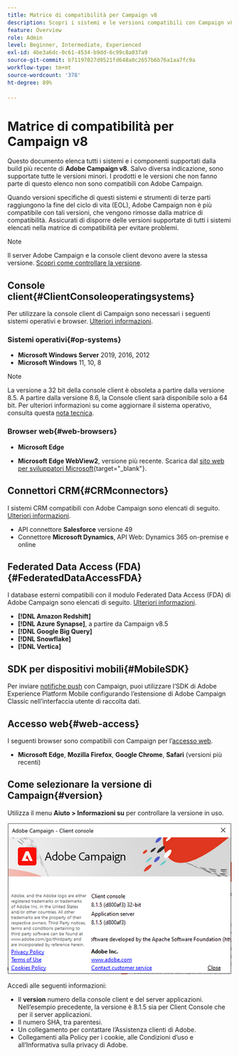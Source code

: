 ```yaml
---
title: Matrice di compatibilità per Campaign v8
description: Scopri i sistemi e le versioni compatibili con Campaign v8
feature: Overview
role: Admin
level: Beginner, Intermediate, Experienced
exl-id: 4be3a6dc-0c61-4534-b9dd-6c99c8a037a9
source-git-commit: b71197027d9521fd648a0c2657b6b76a1aa7fc9a
workflow-type: tm+mt
source-wordcount: '378'
ht-degree: 89%

---
```


# Matrice di compatibilità per Campaign v8

Questo documento elenca tutti i sistemi e i componenti supportati dalla build più recente di **Adobe Campaign v8**. Salvo diversa indicazione, sono supportate tutte le versioni minori. I prodotti e le versioni che non fanno parte di questo elenco non sono compatibili con Adobe Campaign.

Quando versioni specifiche di questi sistemi e strumenti di terze parti raggiungono la fine del ciclo di vita (EOL), Adobe Campaign non è più compatibile con tali versioni, che vengono rimosse dalla matrice di compatibilità. Assicurati di disporre delle versioni supportate di tutti i sistemi elencati nella matrice di compatibilità per evitare problemi.

>[!NOTE]
>
>Il server Adobe Campaign e la console client devono avere la stessa versione. [Scopri come controllare la versione](#version).

## Console client{#ClientConsoleoperatingsystems}

Per utilizzare la console client di Campaign sono necessari i seguenti sistemi operativi e browser. [Ulteriori informazioni](connect.md).

### Sistemi operativi{#op-systems}

* **Microsoft Windows Server** 2019, 2016, 2012
* **Microsoft Windows** 11, 10, 8

>[!NOTE]
>
>La versione a 32 bit della console client è obsoleta a partire dalla versione 8.5. A partire dalla versione 8.6, la Console client sarà disponibile solo a 64 bit. Per ulteriori informazioni su come aggiornare il sistema operativo, consulta questa [nota tecnica](../../technotes/upgrades/console.md).

### Browser web{#web-browsers}

* **Microsoft Edge**

* **Microsoft Edge WebView2**, versione più recente. Scarica dal [sito web per sviluppatori Microsoft](http://www.adobe.com/go/acc-ms-webview2-runtime-download_it){target="_blank"}.

## Connettori CRM{#CRMconnectors}

I sistemi CRM compatibili con Adobe Campaign sono elencati di seguito. [Ulteriori informazioni](../connect/crm.md).

* API connettore **Salesforce** versione 49
* Connettore **Microsoft Dynamics**, API Web: Dynamics 365 on-premise e online

## Federated Data Access (FDA){#FederatedDataAccessFDA}

I database esterni compatibili con il modulo Federated Data Access (FDA) di Adobe Campaign sono elencati di seguito. [Ulteriori informazioni](../connect/fda.md).

* **[!DNL Amazon Redshift]**
* **[!DNL Azure Synapse]**, a partire da Campaign v8.5
* **[!DNL Google Big Query]**
* **[!DNL Snowflake]**
* **[!DNL Vertica]**

## SDK per dispositivi mobili{#MobileSDK}

Per inviare [notifiche push](../send/push.md) con Campaign, puoi utilizzare l’SDK di Adobe Experience Platform Mobile configurando l’estensione di Adobe Campaign Classic nell’interfaccia utente di raccolta dati.


## Accesso web{#web-access}

I seguenti browser sono compatibili con Campaign per l’[accesso web](connect.md#web-access).

* **Microsoft Edge**, **Mozilla Firefox**, **Google Chrome**, **Safari** (versioni più recenti)

## Come selezionare la versione di Campaign{#version}

Utilizza il menu **Aiuto > Informazioni su** per controllare la versione in uso.

![](assets/ac-version.png)

Accedi alle seguenti informazioni:

* Il **version** numero della console client e del server applicazioni. Nell’esempio precedente, la versione è 8.1.5 sia per Client Console che per il server applicazioni.
* Il numero SHA, tra parentesi.
* Un collegamento per contattare l’Assistenza clienti di Adobe.
* Collegamenti alla Policy per i cookie, alle Condizioni d’uso e all’Informativa sulla privacy di Adobe.
